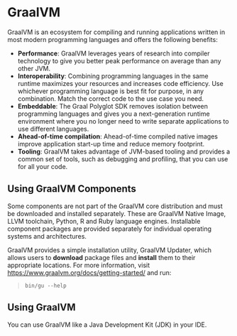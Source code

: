 # GraalVM

GraalVM is an ecosystem for compiling and running applications written in most modern programming languages and offers the following benefits:

* **Performance**: GraalVM leverages years of research into compiler technology to give you better
peak performance on average than any other JVM.
* **Interoperability**: Combining programming languages in the same runtime maximizes your resources and
increases code efficiency. Use whichever programming language is best fit for
purpose, in any combination. Match the correct code to the use case you need.
* **Embeddable**: The Graal Polyglot SDK removes isolation between programming languages and gives
you a next-generation runtime environment where you no longer need to write
separate applications to use different languages.
* **Ahead-of-time compilation**: Ahead-of-time compiled native images improve application start-up time and
reduce memory footprint.
* **Tooling**: GraalVM takes advantage of JVM-based tooling and provides a common set of tools,
such as debugging and profiling, that you can use for all your code.

## Using GraalVM Components

Some components are not part of the GraalVM core distribution and must be downloaded and installed separately.
These are GraalVM Native Image, LLVM toolchain, Python, R and Ruby language engines.
Installable component packages are provided separately for individual operating systems and architectures.

GraalVM provides a simple installation utility, GraalVM Updater, which allows users to **download** package files and **install** them to their appropriate locations.
For more information, visit https://www.graalvm.org/docs/getting-started/ and run:
>`bin/gu --help`

## Using GraalVM
You can use GraalVM like a Java Development Kit (JDK) in your IDE.
